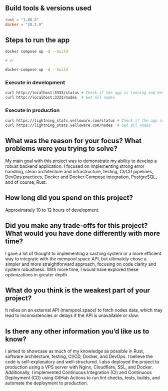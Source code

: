 ## Build tools & versions used

```toml
rust = "1.88.0"
docker = "28.3.0"
```

## Steps to run the app

```sh
docker compose up -d --build

# or

docker-compose up -d --build
```

### Execute in development

```sh
curl http://localhost:3333/status # Check if the app is running and healthy
curl http://localhost:3333/nodes  # Get all nodes
```

### Execute in production

```sh
curl https://lightning_stats.velloware.com/status # Check if the app is running
curl https://lightning_stats.velloware.com/nodes  # Get all nodes
```

## What was the reason for your focus? What problems were you trying to solve?

My main goal with this project was to demonstrate my ability to develop a robust backend application. I focused on implementing strong error handling, clean architecture and infrastructure, testing, CI/CD pipelines, DevOps practices, Docker and Docker Compose integration, PostgreSQL, and of course, Rust.

## How long did you spend on this project?

Approximately 10 to 12 hours of development.

## Did you make any trade-offs for this project? What would you have done differently with more time?

I gave a lot of thought to implementing a caching system or a more efficient way to integrate with the mempool.space API, but ultimately chose a simpler and more straightforward approach, focusing on code clarity and system robustness. With more time, I would have explored these optimizations in greater depth.

## What do you think is the weakest part of your project?

It relies on an external API (mempool.space) to fetch nodes data, which may lead to inconsistencies or delays if the API is unavailable or slow.

## Is there any other information you’d like us to know?

I aimed to showcase as much of my knowledge as possible in Rust, software architecture, testing, CI/CD, Docker, and DevOps. I believe the code is self-explanatory and well-structured. I also deployed the project to production using a VPS server with Nginx, Cloudflare, SSL, and Docker. Additionally, I implemented Continuous Integration (CI) and Continuous Deployment (CD) using GitHub Actions to run lint checks, tests, builds, and automate the deployment to production.

